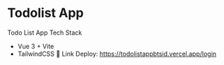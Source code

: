 # Todolist App

Todo List App
Tech Stack
- Vue 3 + Vite
- TailwindCSS
🔗 Link Deploy:
https://todolistappbtsid.vercel.app/login

